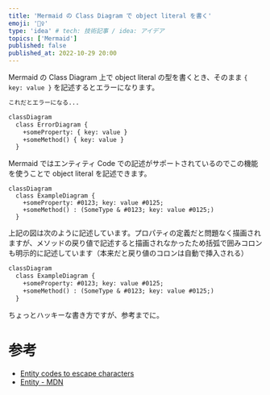 ```yaml
---
title: 'Mermaid の Class Diagram で object literal を書く'
emoji: '🧜‍♀️‍'
type: 'idea' # tech: 技術記事 / idea: アイデア
topics: ['Mermaid']
published: false
published_at: 2022-10-29 20:00
---
```


Mermaid の Class Diagram 上で object literal の型を書くとき、そのまま `{ key: value }` を記述するとエラーになります。

```txt
これだとエラーになる...

classDiagram
  class ErrorDiagram {
    +someProperty: { key: value }
    +someMethod() { key: value }
  }
```

Mermaid ではエンティティ Code での記述がサポートされているのでこの機能を使うことで object literal を記述できます。

```mermaid
classDiagram
  class ExampleDiagram {
    +someProperty: #0123; key: value #0125;
    +someMethod() : (SomeType & #0123; key: value #0125;)
  }
```

上記の図は次のように記述しています。プロパティの定義だと問題なく描画されますが、メソッドの戻り値で記述すると描画されなかったため括弧で囲みコロンも明示的に記述しています（本来だと戻り値のコロンは自動で挿入される）

```txt
classDiagram
  class ExampleDiagram {
    +someProperty: #0123; key: value #0125;
    +someMethod() : (SomeType & #0123; key: value #0125;)
  }
```

ちょっとハッキーな書き方ですが、参考までに。

# 参考

- [Entity codes to escape characters](https://mermaid-js.github.io/mermaid/#/sequenceDiagram?id=entity-codes-to-escape-characters)
- [Entity - MDN](https://developer.mozilla.org/ja/docs/Glossary/Entity)

